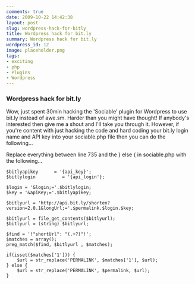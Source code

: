 ```yaml
---
comments: true
date: 2009-10-22 14:42:38
layout: post
slug: wordpress-hack-for-bitly
title: Wordpress hack for bit.ly
summary: Wordpress hack for bit.ly
wordpress_id: 12
image: placeholder.png
tags:
- exciting
- php
- Plugins
- Wordpress
---
```


### Wordpress hack for bit.ly

Wow, just spent 30min hacking the 'Sociable' plugin for Wordpress to use bit.ly instead of awe.sm. Harder than you might have thought! If anybody's interested then give me a shout and I'll take you through it. However, if you're content with just hacking the code and hard coding your bit.ly login name and API key into your sociable.php file then you can do the following...

Replace everything between line 735 and the } else { in sociable.php with the following...

    $bitlyapikey      = '{api_key}';
    $bitlylogin          = '{api_login'};

    $login = '&login;='.$bitlylogin;
    $key = '&apiKey;='.$bitlyapikey;

    $bitlyurl = 'http://api.bit.ly/shorten?version=2.0.1&longUrl;='.$permalink.$login.$key;

    $bitlyurl = file_get_contents($bitlyurl);
    $bitlyurl = (string) $bitlyurl;

    $find = '!"shortUrl": "(.+?)"!';
    $matches = array();
    preg_match($find, $bitlyurl , $matches);

    if(isset($matches['1'])) {
        $url = str_replace('PERMALINK', $matches['1'], $url);
    } else {
        $url = str_replace('PERMALINK', $permalink, $url);
    }
